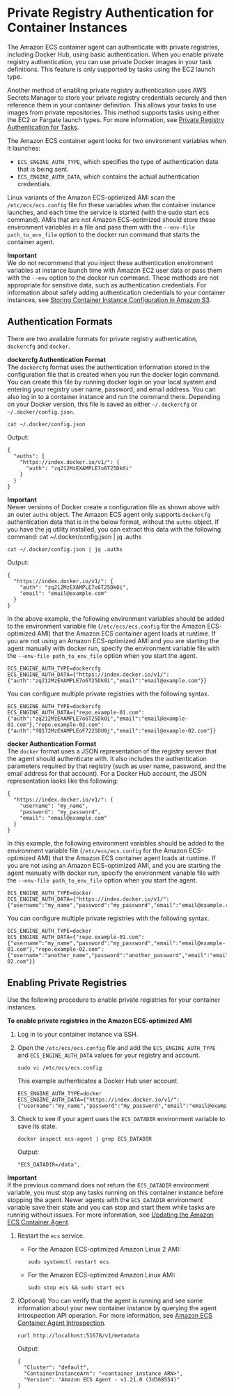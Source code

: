 # Private Registry Authentication for Container Instances<a name="private-auth-container-instances"></a>

The Amazon ECS container agent can authenticate with private registries, including Docker Hub, using basic authentication\. When you enable private registry authentication, you can use private Docker images in your task definitions\. This feature is only supported by tasks using the EC2 launch type\.

Another method of enabling private registry authentication uses AWS Secrets Manager to store your private registry credentials securely and then reference them in your container definition\. This allows your tasks to use images from private repositories\. This method supports tasks using either the EC2 or Fargate launch types\. For more information, see [Private Registry Authentication for Tasks](private-auth.md)\.

The Amazon ECS container agent looks for two environment variables when it launches:
+ `ECS_ENGINE_AUTH_TYPE`, which specifies the type of authentication data that is being sent\.
+ `ECS_ENGINE_AUTH_DATA`, which contains the actual authentication credentials\.

Linux variants of the Amazon ECS\-optimized AMI scan the `/etc/ecs/ecs.config` file for these variables when the container instance launches, and each time the service is started \(with the sudo start ecs command\)\. AMIs that are not Amazon ECS\-optimized should store these environment variables in a file and pass them with the `--env-file path_to_env_file` option to the docker run command that starts the container agent\.

**Important**  
We do not recommend that you inject these authentication environment variables at instance launch time with Amazon EC2 user data or pass them with the `--env` option to the docker run command\. These methods are not appropriate for sensitive data, such as authentication credentials\. For information about safely adding authentication credentials to your container instances, see [Storing Container Instance Configuration in Amazon S3](ecs-agent-config.md#ecs-config-s3)\.

## Authentication Formats<a name="docker-auth-formats"></a>

There are two available formats for private registry authentication, `dockercfg` and `docker`\.

**dockercfg Authentication Format**  
The `dockercfg` format uses the authentication information stored in the configuration file that is created when you run the docker login command\. You can create this file by running docker login on your local system and entering your registry user name, password, and email address\. You can also log in to a container instance and run the command there\. Depending on your Docker version, this file is saved as either `~/.dockercfg` or `~/.docker/config.json`\.

```
cat ~/.docker/config.json
```

Output:

```
{
  "auths": {
    "https://index.docker.io/v1/": {
      "auth": "zq212MzEXAMPLE7o6T25Dk0i"
    }
  }
}
```

**Important**  
Newer versions of Docker create a configuration file as shown above with an outer `auths` object\. The Amazon ECS agent only supports `dockercfg` authentication data that is in the below format, without the `auths` object\. If you have the jq utility installed, you can extract this data with the following command: cat \~/\.docker/config\.json \| jq \.auths

```
cat ~/.docker/config.json | jq .auths
```

Output:

```
{
  "https://index.docker.io/v1/": {
    "auth": "zq212MzEXAMPLE7o6T25Dk0i",
    "email": "email@example.com"
  }
}
```

In the above example, the following environment variables should be added to the environment variable file \(`/etc/ecs/ecs.config` for the Amazon ECS\-optimized AMI\) that the Amazon ECS container agent loads at runtime\. If you are not using an Amazon ECS\-optimized AMI and you are starting the agent manually with docker run, specify the environment variable file with the `--env-file path_to_env_file` option when you start the agent\.

```
ECS_ENGINE_AUTH_TYPE=dockercfg
ECS_ENGINE_AUTH_DATA={"https://index.docker.io/v1/":{"auth":"zq212MzEXAMPLE7o6T25Dk0i","email":"email@example.com"}}
```

You can configure multiple private registries with the following syntax\.

```
ECS_ENGINE_AUTH_TYPE=dockercfg
ECS_ENGINE_AUTH_DATA={"repo.example-01.com":{"auth":"zq212MzEXAMPLE7o6T25Dk0i","email":"email@example-01.com"},"repo.example-02.com":{"auth":"fQ172MzEXAMPLEoF7225DU0j","email":"email@example-02.com"}}
```

**docker Authentication Format**  
The `docker` format uses a JSON representation of the registry server that the agent should authenticate with\. It also includes the authentication parameters required by that registry \(such as user name, password, and the email address for that account\)\. For a Docker Hub account, the JSON representation looks like the following:

```
{
  "https://index.docker.io/v1/": {
    "username": "my_name",
    "password": "my_password",
    "email": "email@example.com"
  }
}
```

In this example, the following environment variables should be added to the environment variable file \(`/etc/ecs/ecs.config` for the Amazon ECS\-optimized AMI\) that the Amazon ECS container agent loads at runtime\. If you are not using an Amazon ECS\-optimized AMI, and you are starting the agent manually with docker run, specify the environment variable file with the `--env-file path_to_env_file` option when you start the agent\.

```
ECS_ENGINE_AUTH_TYPE=docker
ECS_ENGINE_AUTH_DATA={"https://index.docker.io/v1/":{"username":"my_name","password":"my_password","email":"email@example.com"}}
```

You can configure multiple private registries with the following syntax\.

```
ECS_ENGINE_AUTH_TYPE=docker
ECS_ENGINE_AUTH_DATA={"repo.example-01.com":{"username":"my_name","password":"my_password","email":"email@example-01.com"},"repo.example-02.com":{"username":"another_name","password":"another_password","email":"email@example-02.com"}}
```

## Enabling Private Registries<a name="enabling-private-registry"></a>

Use the following procedure to enable private registries for your container instances\.

**To enable private registries in the Amazon ECS\-optimized AMI**

1. Log in to your container instance via SSH\.

1. Open the `/etc/ecs/ecs.config` file and add the `ECS_ENGINE_AUTH_TYPE` and `ECS_ENGINE_AUTH_DATA` values for your registry and account\.

   ```
   sudo vi /etc/ecs/ecs.config
   ```

   This example authenticates a Docker Hub user account\.

   ```
   ECS_ENGINE_AUTH_TYPE=docker
   ECS_ENGINE_AUTH_DATA={"https://index.docker.io/v1/":{"username":"my_name","password":"my_password","email":"email@example.com"}}
   ```

1. Check to see if your agent uses the `ECS_DATADIR` environment variable to save its state\.

   ```
   docker inspect ecs-agent | grep ECS_DATADIR
   ```

   Output:

   ```
   "ECS_DATADIR=/data",
   ```
**Important**  
If the previous command does not return the `ECS_DATADIR` environment variable, you must stop any tasks running on this container instance before stopping the agent\. Newer agents with the `ECS_DATADIR` environment variable save their state and you can stop and start them while tasks are running without issues\. For more information, see [Updating the Amazon ECS Container Agent](ecs-agent-update.md)\.

1. Restart the `ecs` service\.
   + For the Amazon ECS\-optimized Amazon Linux 2 AMI:

     ```
     sudo systemctl restart ecs
     ```
   + For the Amazon ECS\-optimized Amazon Linux AMI:

     ```
     sudo stop ecs && sudo start ecs
     ```

1. \(Optional\) You can verify that the agent is running and see some information about your new container instance by querying the agent introspection API operation\. For more information, see [Amazon ECS Container Agent Introspection](ecs-agent-introspection.md)\.

   ```
   curl http://localhost:51678/v1/metadata
   ```

   Output:

   ```
   {
     "Cluster": "default",
     "ContainerInstanceArn": "<container_instance_ARN>",
     "Version": "Amazon ECS Agent - v1.21.0 (3d368554)"
   }
   ```